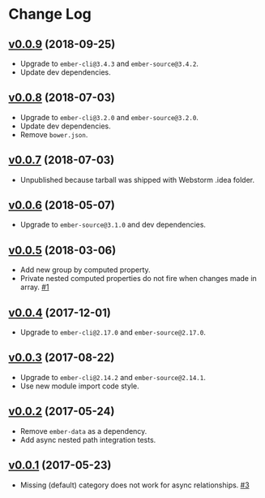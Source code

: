 # Change Log

## [v0.0.9](https://github.com/scottwernervt/ember-cli-group-by/tree/v0.0.7) (2018-09-25)

- Upgrade to `ember-cli@3.4.3` and `ember-source@3.4.2`.
- Update dev dependencies.

## [v0.0.8](https://github.com/scottwernervt/ember-cli-group-by/tree/v0.0.8) (2018-07-03)

- Upgrade to `ember-cli@3.2.0` and `ember-source@3.2.0`.
- Update dev dependencies.
- Remove `bower.json`.

## [v0.0.7](https://github.com/scottwernervt/ember-cli-group-by/tree/v0.0.7) (2018-07-03)

- Unpublished because tarball was shipped with Webstorm .idea folder.

## [v0.0.6](https://github.com/scottwernervt/ember-cli-group-by/tree/v0.0.6) (2018-05-07)

- Upgrade to `ember-source@3.1.0` and dev dependencies. 

## [v0.0.5](https://github.com/scottwernervt/ember-cli-group-by/tree/v0.0.5) (2018-03-06)

- Add new group by computed property.
- Private nested computed properties do not fire when changes made in array. [\#1](https://github.com/scottwernervt/ember-cli-group-by/issues/1)

## [v0.0.4](https://github.com/scottwernervt/ember-cli-group-by/tree/v0.0.4) (2017-12-01)

- Upgrade to `ember-cli@2.17.0` and `ember-source@2.17.0`.

## [v0.0.3](https://github.com/scottwernervt/ember-cli-group-by/tree/v0.0.3) (2017-08-22)

- Upgrade to `ember-cli@2.14.2` and `ember-source@2.14.1`.
- Use new module import code style.

## [v0.0.2](https://github.com/scottwernervt/ember-cli-group-by/tree/v0.0.2) (2017-05-24)

- Remove `ember-data` as a dependency.
- Add async nested path integration tests.

## [v0.0.1](https://github.com/scottwernervt/ember-cli-group-by/tree/v0.0.1) (2017-05-23)

- Missing (default) category does not work for async relationships. [\#3](https://github.com/scottwernervt/ember-cli-group-by/issues/3)
